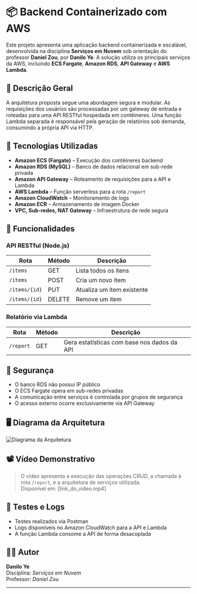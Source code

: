 # 📦 Backend Containerizado com AWS

Este projeto apresenta uma aplicação backend containerizada e escalável, desenvolvida na disciplina **Serviços em Nuvem** sob orientação do professor **Daniel Zou**, por **Danilo Ye**. A solução utiliza os principais serviços da AWS, incluindo **ECS Fargate**, **Amazon RDS**, **API Gateway** e **AWS Lambda**.

## 📌 Descrição Geral

A arquitetura proposta segue uma abordagem segura e modular. As requisições dos usuários são processadas por um gateway de entrada e roteadas para uma API RESTful hospedada em contêineres. Uma função Lambda separada é responsável pela geração de relatórios sob demanda, consumindo a própria API via HTTP.

## 🔧 Tecnologias Utilizadas

- **Amazon ECS (Fargate)** – Execução dos contêineres backend
- **Amazon RDS (MySQL)** – Banco de dados relacional em sub-rede privada
- **Amazon API Gateway** – Roteamento de requisições para a API e Lambda
- **AWS Lambda** – Função serverless para a rota `/report`
- **Amazon CloudWatch** – Monitoramento de logs
- **Amazon ECR** – Armazenamento de imagem Docker
- **VPC, Sub-redes, NAT Gateway** – Infraestrutura de rede segura

## 🔄 Funcionalidades

### API RESTful (Node.js)

| Rota             | Método | Descrição                      |
|------------------|--------|--------------------------------|
| `/items`         | GET    | Lista todos os itens           |
| `/items`         | POST   | Cria um novo item              |
| `/items/{id}`    | PUT    | Atualiza um item existente     |
| `/items/{id}`    | DELETE | Remove um item                 |

### Relatório via Lambda

| Rota       | Método | Descrição                                |
|------------|--------|--------------------------------------------|
| `/report`  | GET    | Gera estatísticas com base nos dados da API |

## 🔐 Segurança

- O banco RDS não possui IP público
- O ECS Fargate opera em sub-redes privadas
- A comunicação entre serviços é controlada por grupos de segurança
- O acesso externo ocorre exclusivamente via API Gateway

## 🖥️ Diagrama da Arquitetura

![Diagrama da Arquitetura](/img/diagrama_arquitetura.png)

## 📽️ Vídeo Demonstrativo

> O vídeo apresenta a execução das operações CRUD, a chamada à rota `/report`, e a arquitetura de serviços utilizada.  
> Disponível em: [link_do_video.mp4]

## 🧪 Testes e Logs

- Testes realizados via Postman
- Logs disponíveis no Amazon CloudWatch para a API e Lambda
- A função Lambda consome a API de forma desacoplada

## 👨‍💻 Autor

**Danilo Ye**  
Disciplina: *Serviços em Nuvem*  
Professor: *Daniel Zou*

---

